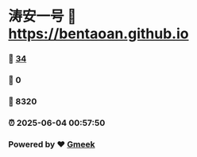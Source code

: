 # 涛安一号 :link: https://bentaoan.github.io 
### :page_facing_up: [34](https://bentaoan.github.io/tag.html) 
### :speech_balloon: 0 
### :hibiscus: 8320 
### :alarm_clock: 2025-06-04 00:57:50 
### Powered by :heart: [Gmeek](https://github.com/Meekdai/Gmeek)
